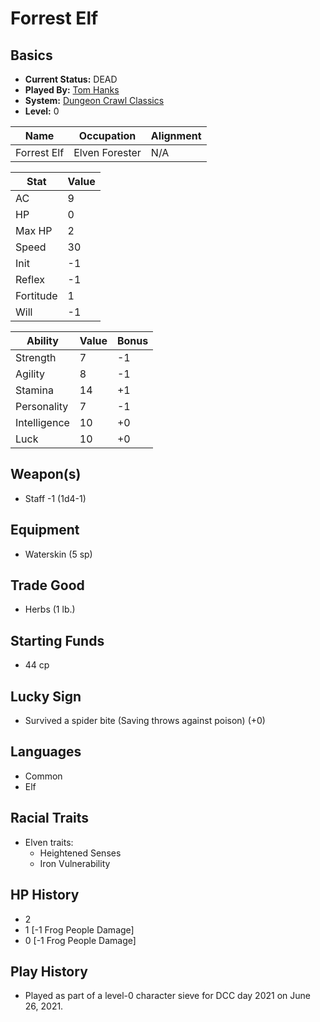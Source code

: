 # Forrest Elf

## Basics
- **Current Status:** DEAD 
- **Played By:** [Tom Hanks](https://www.imdb.com/name/nm0000158/) 
- **System:** [Dungeon Crawl Classics](https://goodman-games.com/dungeon-crawl-classics-rpg/) 
- **Level:** 0


| Name        | Occupation         | Alignment |
|-------------|--------------------|-----------|
| Forrest Elf | Elven Forester     | N/A       |

| Stat      | Value |
|-----------|-------|
| AC        |  9    |
| HP        |  0    |
| Max HP    |  2    |
| Speed     | 30    |
| Init      | -1    |
| Reflex    | -1    |
| Fortitude |  1    |
| Will      | -1    |

| Ability      | Value | Bonus |
|--------------|-------|-------|
| Strength     |  7    | -1    |
| Agility      |  8    | -1    |
| Stamina      | 14    | +1    |
| Personality  |  7    | -1    |
| Intelligence | 10    | +0    |
| Luck         | 10    | +0    |

## Weapon(s)
- Staff -1 (1d4-1)

## Equipment
- Waterskin (5 sp)

## Trade Good
- Herbs (1 lb.)

## Starting Funds
- 44 cp

## Lucky Sign
- Survived a spider bite (Saving throws against poison) (+0)

## Languages
- Common
- Elf

## Racial Traits
- Elven traits:
  - Heightened Senses
  - Iron Vulnerability

## HP History
- 2 
- 1 [-1 Frog People Damage]
- 0 [-1 Frog People Damage]

## Play History
- Played as part of a level-0 character sieve for DCC day 2021 on June 26, 2021.